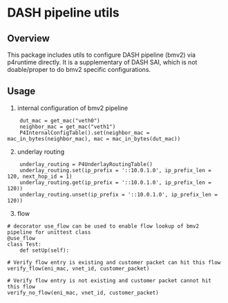 # DASH pipeline utils
## Overview
This package includes utils to configure DASH pipeline (bmv2) via p4runtime
directly. It is a supplementary of DASH SAI, which is not doable/proper to do
bmv2 specific configurations.

## Usage
1. internal configuration of bmv2 pipeline
```
    dut_mac = get_mac("veth0")
    neighbor_mac = get_mac("veth1")
    P4InternalConfigTable().set(neighbor_mac = mac_in_bytes(neighbor_mac), mac = mac_in_bytes(dut_mac))
```
2. underlay routing
```
    underlay_routing = P4UnderlayRoutingTable()
    underlay_routing.set(ip_prefix = '::10.0.1.0', ip_prefix_len = 120, next_hop_id = 1)
    underlay_routing.get(ip_prefix = '::10.0.1.0', ip_prefix_len = 120))
    underlay_routing.unset(ip_prefix = '::10.0.1.0', ip_prefix_len = 120))
```
3. flow
```
# decorator use_flow can be used to enable flow lookup of bmv2 pipeline for unittest class
@use_flow
class Test:
    def setUp(self):

# Verify flow entry is existing and customer packet can hit this flow
verify_flow(eni_mac, vnet_id, customer_packet)

# Verify flow entry is not existing and customer packet cannot hit this flow
verify_no_flow(eni_mac, vnet_id, customer_packet)
```
